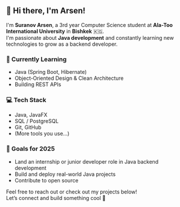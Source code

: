 ## 👋 Hi there, I'm Arsen!

I'm **Suranov Arsen**, a 3rd year Computer Science student at **Ala-Too International University** in **Bishkek** 🇰🇬.  
I'm passionate about **Java development** and constantly learning new technologies to grow as a backend developer.

### 🧠 Currently Learning
- Java (Spring Boot, Hibernate)
- Object-Oriented Design & Clean Architecture
- Building REST APIs

### 💻 Tech Stack
- Java, JavaFX
- SQL / PostgreSQL
- Git, GitHub
- (More tools you use...)

### 🚀 Goals for 2025
- Land an internship or junior developer role in Java backend development
- Build and deploy real-world Java projects
- Contribute to open source


Feel free to reach out or check out my projects below!  
Let’s connect and build something cool 🚀
